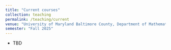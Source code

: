 ```yaml
---
title: "Current courses"
collection: teaching
permalink: /teaching/current
venue: "University of Maryland Baltimore County, Department of Mathematics and Statistics"
semester: "Fall 2025"
---
```


* TBD
